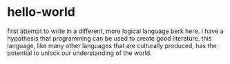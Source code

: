 # hello-world
first attempt to write in a different, more logical language
berk here. i have a hypothesis that programming can be used to create good literature. this language, like many other languages that are culturally produced, has the potential to unlock our understanding of the world. 
